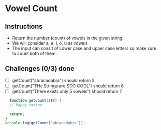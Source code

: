 # Vowel Count

## Instructions
- Return the number (count) of vowels in the given string.
- We will consider a, e, i, o, u as vowels
- The input can consit of Lower case and upper case letters so make sure to count both of them.

## Challenges (0/3) done
- [ ] getCount("abracadabra") should return 5
- [ ] getCount("THe Strings are SOO COOL") should return 8
- [ ] getCount("There exists only 5 vowels") should return 7

```js
  function getCount(str) {
  // happy coding
  
  return;
}
console.log(getCount("abracadabra"));
```
